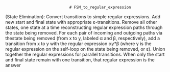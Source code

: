                                 # FSM_to_regular_expression

(State Elimination): Convert transitions to simple 
regular expressions. Add new start and final state 
with appropriate ε-transitions. Remove all other 
states, one state at a time reconstructing regular 
expression paths through the state being removed. 
For each pair of incoming and outgoing paths via thestate being removed (from x to y, labeled α and β, 
respectively), add a transition from x to y with the 
regular expression αγ*β (where γ is the regular 
expression on the self-loop on the state being 
removed, or ε). Union together the regular 
expressions for parallel transitions. When only the 
start and final state remain with one transition, that 
regular expression is the answer
